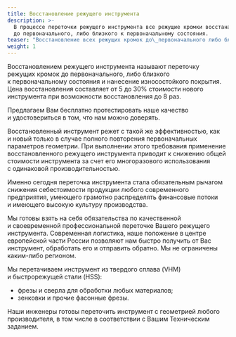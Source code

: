```yaml
---
title: Восстановление режущего инструмента
description: >-
  В процессе переточки режущего инструмента все режущие кромки восстанавливаются
  до первоначального, либо близкого к первоначальному состояния.
teaser: "Восстановление всех режущих кромок до\_первоначального либо близкого к\_первоначальному состояния. Цена переточки составляет от\_5\_до\_30% стоимости нового инструмента."
weight: 1
---
```

Восстановлением режущего инструмента называют переточку режущих кромок до первоначального, либо близкого к первоначальному состояния и нанесение износостойкого покрытия. Цена восстановления составляет от 5 до 30% стоимости нового инструмента при возможности восстановления до 8 раз.

<p class="lead">Предлагаем Вам бесплатно протестировать наше качество и удостовериться в том, что нам можно доверять.</p>

Восстановленный инструмент режет с такой же эффективностью, как и новый только в случае полного повторения первоначальных параметров геометрии. При выполнении этого требования применение восстановленного режущего инструмента приводит к снижению общей стоимости инструмента за счет его многоразового использования с одинаковой производительностью.

Именно сегодня переточка инструмента стала обязательным рычагом снижения себестоимости продукции любого современного предприятия, умеющего грамотно распределять финансовые потоки и имеющего высокую культуру производства.

Мы готовы взять на себя обязательства по качественной и своевременной профессиональной переточке Вашего режущего инструмента. Современная логистика, наше положение в центре европейской части России позволяют нам быстро получить от Вас инструмент, обработать его и отправить обратно. Мы не ограничены каким-либо регионом.

Мы перетачиваем инструмент из твердого сплава (VHM) и быстрорежущей стали (HSS):

* фрезы и сверла для обработки любых материалов;
* зенковки и прочие фасонные фрезы.

Наши инженеры готовы переточить инструмент с геометрией любого производителя, в том числе в соответствии с Вашим Техническим заданием.
